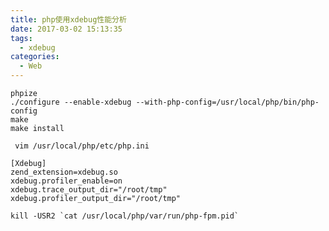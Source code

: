 ```yaml
---
title: php使用xdebug性能分析
date: 2017-03-02 15:13:35
tags:
  - xdebug
categories:
  - Web
---
```

    phpize
    ./configure --enable-xdebug --with-php-config=/usr/local/php/bin/php-config
    make
    make install

```
 vim /usr/local/php/etc/php.ini
```
``` 
[Xdebug]
zend_extension=xdebug.so
xdebug.profiler_enable=on
xdebug.trace_output_dir="/root/tmp"
xdebug.profiler_output_dir="/root/tmp"
```

    kill -USR2 `cat /usr/local/php/var/run/php-fpm.pid`